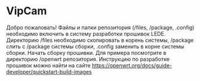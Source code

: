 # VipCam
Добро пожаловать!
Файлы и папки репозитория (/files, /package, .config) необходимо включить в систему разработки прошивок LEDE.
Директорию /files необходимо скопировать в корень системы, /package слить с /package системы сборки, .config заменить в корне системы сборки. Начать сборку прошивки. Для примера посмотрите в директорию /openwrt репозитория. Инструкцию по разработке прошивок можно найти на сайте https://openwrt.org/docs/guide-developer/quickstart-build-images
